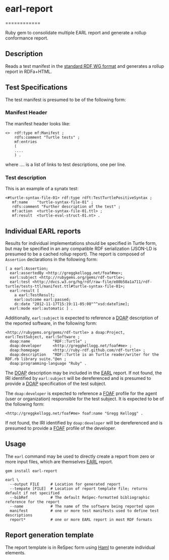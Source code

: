 # earl-report
============

Ruby gem to consolidate multiple EARL report and generate a rollup conformance report.

## Description

Reads a test manifest in the
[standard RDF WG format](http://www.w3.org/2011/rdf-wg/wiki/Turtle_Test_Suite)
and generates a rollup report in RDFa+HTML.

## Test Specifications
The test manifest is presumed to be of the following form:

### Manifest Header

The manifest header looks like:

    <>  rdf:type mf:Manifest ;
        rdfs:comment "Turtle tests" ;
        mf:entries
        (
        ....
        ) .

where .... is a list of links to test descriptions, one per line.

### Test description

This is an example of a synatx test:

    <#turtle-syntax-file-01> rdf:type rdft:TestTurtlePositiveSyntax ;
       mf:name    "turtle-syntax-file-01" ;
       rdfs:comment "Further description of the test" ;
       mf:action  <turtle-syntax-file-01.ttl> ;
       mf:result  <turtle-eval-struct-01.nt> .

## Individual EARL reports

Results for individual implementations should be specified in Turtle form, but
may be specified in an any compatible RDF serialization (JSON-LD is presumed to
be a cached rollup report). The report is composed of `Assertion` declarations
in the following form:

    [ a earl:Assertion;
      earl:assertedBy <http://greggkellogg.net/foaf#me>;
      earl:subject <http://rubygems.org/gems/rdf-turtle>;
      earl:test <http://dvcs.w3.org/hg/rdf/raw-file/e80b58a1a711/rdf-turtle/tests-ttl/manifest.ttl#turtle-syntax-file-01>;
      earl:result [
        a earl:TestResult;
        earl:outcome earl:passed;
        dc:date "2012-11-17T15:19:11-05:00"^^xsd:dateTime];
      earl:mode earl:automatic ] .

Additionally, `earl:subject` is expected to reference a [DOAP]() description
of the reported software, in the following form:

    <http://rubygems.org/gems/rdf-turtle> a doap:Project, earl:TestSubject, earl:Software ;
      doap:name          "RDF::Turtle" ;
      doap:developer     <http://greggkellogg.net/foaf#me> ;
      doap:homepage      <http://ruby-rdf.github.com/rdf-turtle> ;
      doap:description   "RDF::Turtle is an Turtle reader/writer for the RDF.rb library suite."@en ;
      doap:programming-language "Ruby" .

The [DOAP]() description may be included in the [EARL]() report. If not found,
the IRI identified by `earl:subject` will be dereferenced and is presumed to
provide a [DOAP]() specification of the test subject.

The `doap:developer` is expected to reference a [FOAF]() profile for the agent
(user or organization) responsible for the test subject. It is expected to be
of the following form:

    <http://greggkellogg.net/foaf#me> foaf:name "Gregg Kellogg" .

If not found, the IRI identified by `doap:developer`
will be dereferenced and is presumed to provide a [FOAF]() profile of the developer.

## Usage

The `earl` command may be used to directly create a report from zero or more input files, which are themselves [EARL][] report.

    gem install earl-report
    
    earl \
      --output FILE     # Location for generated report
      --tempate [FILE]  # Location of report template file; returns default if not specified
      --bibRef          # The default ReSpec-formatted bibliographic reference for the report
      --name            # The name of the software being reported upon
      manifest          # one or more test manifests used to define test descriptions
      report*           # one or more EARL report in most RDF formats

## Report generation template

The report template is in ReSpec form using [Haml]() to generate individual elements.

[DOAP]: https://github.com/edumbill/doap/wiki
[EARL]: http://www.w3.org/TR/EARL10-Schema/
[FOAF]: http://xmlns.com/foaf/spec/
[Haml]: http://haml.info/
